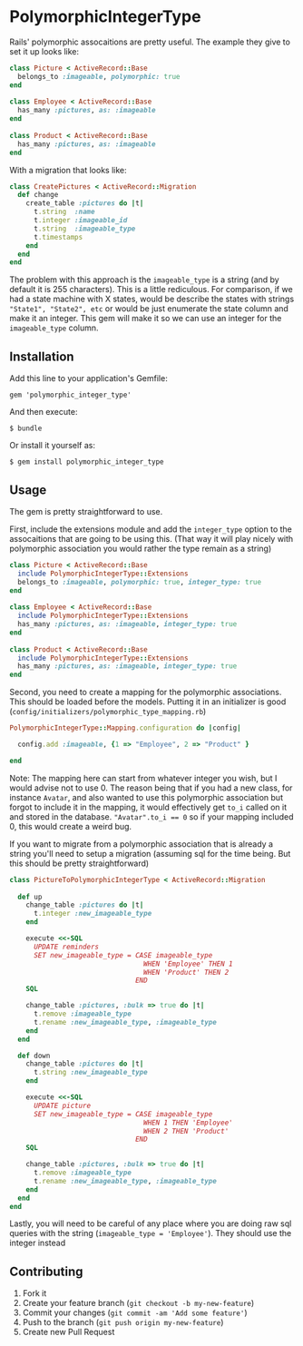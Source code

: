 # PolymorphicIntegerType

Rails' polymorphic assocaitions are pretty useful. The example they give to set it up looks like:
```ruby
class Picture < ActiveRecord::Base
  belongs_to :imageable, polymorphic: true
end
 
class Employee < ActiveRecord::Base
  has_many :pictures, as: :imageable
end
 
class Product < ActiveRecord::Base
  has_many :pictures, as: :imageable
end
```

With a migration that looks like:
```ruby
class CreatePictures < ActiveRecord::Migration
  def change
    create_table :pictures do |t|
      t.string  :name
      t.integer :imageable_id
      t.string  :imageable_type
      t.timestamps
    end
  end
end
```

The problem with this approach is the `imageable_type` is a string (and by default it is 255 characters). This is a little rediculous. For comparison, if we had a state machine with X states, would be describe the states with strings `"State1", "State2", etc` or would be just enumerate the state column and make it an integer. This gem will make it so we can use an integer for the `imageable_type` column. 

## Installation

Add this line to your application's Gemfile:

    gem 'polymorphic_integer_type'

And then execute:

    $ bundle

Or install it yourself as:

    $ gem install polymorphic_integer_type

## Usage

The gem is pretty straightforward to use.

First, include the extensions module and add the `integer_type`  option to the assocaitions that are going to be using this. (That way it will play nicely with polymorphic association you would rather the type remain as a string)
```ruby
class Picture < ActiveRecord::Base
  include PolymorphicIntegerType::Extensions
  belongs_to :imageable, polymorphic: true, integer_type: true
end
 
class Employee < ActiveRecord::Base
  include PolymorphicIntegerType::Extensions
  has_many :pictures, as: :imageable, integer_type: true
end
 
class Product < ActiveRecord::Base
  include PolymorphicIntegerType::Extensions
  has_many :pictures, as: :imageable, integer_type: true
end
```

Second, you need to create a mapping for the polymorphic associations. This should be loaded before the models. Putting it in an initializer is good (`config/initializers/polymorphic_type_mapping.rb`)
```ruby
PolymorphicIntegerType::Mapping.configuration do |config|

  config.add :imageable, {1 => "Employee", 2 => "Product" }  	

end 
```

Note: The mapping here can start from whatever integer you wish, but I would advise not to use 0. The reason being that if you had a new class, for instance `Avatar`, and also wanted to use this polymorphic association but forgot to include it in the mapping, it would effectively get `to_i` called on it and stored in the database. `"Avatar".to_i == 0` so if your mapping included 0, this would create a weird bug. 

If you want to migrate from a polymorphic association that is already a string you'll need to setup a migration (assuming sql for the time being. But this should be pretty straightforward)
```ruby
class PictureToPolymorphicIntegerType < ActiveRecord::Migration
  
  def up
    change_table :pictures do |t|
      t.integer :new_imageable_type
    end

    execute <<-SQL
      UPDATE reminders
      SET new_imageable_type = CASE imageable_type
                                 WHEN 'Employee' THEN 1
                                 WHEN 'Product' THEN 2
                               END
    SQL

    change_table :pictures, :bulk => true do |t|
      t.remove :imageable_type
      t.rename :new_imageable_type, :imageable_type
    end
  end

  def down
    change_table :pictures do |t|
      t.string :new_imageable_type
    end

    execute <<-SQL
      UPDATE picture
      SET new_imageable_type = CASE imageable_type
                                 WHEN 1 THEN 'Employee'
                                 WHEN 2 THEN 'Product'
                               END
    SQL

    change_table :pictures, :bulk => true do |t|
      t.remove :imageable_type
      t.rename :new_imageable_type, :imageable_type
    end
  end
end
```

Lastly, you will need to be careful of any place where you are doing raw sql queries with the string (`imageable_type = 'Employee'`). They should use the integer instead
  


## Contributing

1. Fork it
2. Create your feature branch (`git checkout -b my-new-feature`)
3. Commit your changes (`git commit -am 'Add some feature'`)
4. Push to the branch (`git push origin my-new-feature`)
5. Create new Pull Request
